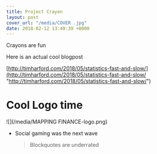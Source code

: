 ```yaml
---
title: Project Crayon
layout: post
cover_url: "/media/COVER .jpg"
date: 2018-02-12 13:49:39 +0000
---
```

Crayons are fun

Here is an actual cool blogpost

[http://timharford.com/2018/05/statistics-fast-and-slow/](http://timharford.com/2018/05/statistics-fast-and-slow/ "http://timharford.com/2018/05/statistics-fast-and-slow/")

# Cool Logo time  
![](/media/MAPPING FINANCE-logo.png)

* Social gaming was the next wave

  > Blockquotes are underrated